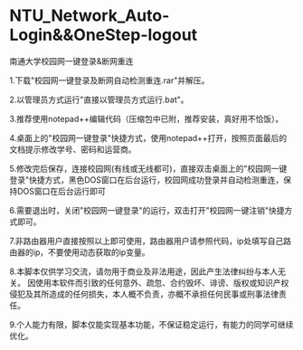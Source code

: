 # NTU_Network_Auto-Login&&OneStep-logout
南通大学校园网一键登录&amp;断网重连

1.下载"校园网一键登录及断网自动检测重连.rar"并解压。

2.以管理员方式运行"直接以管理员方式运行.bat"。

3.推荐使用notepad++编辑代码（压缩包中已附，推荐安装，真好用不恰饭）。

4.桌面上的"校园网一键登录"快捷方式，使用notepad++打开，按照页面最后的文档提示修改学号、密码和运营商。

5.修改完后保存，连接校园网(有线或无线都可)，直接双击桌面上的"校园网一键登录"快捷方式，黑色DOS窗口在后台运行，校园网成功登录并自动检测重连，保持DOS窗口在后台运行即可

6.需要退出时，关闭"校园网一键登录"的运行，双击打开"校园网一键注销"快捷方式即可。

7.非路由器用户直接按照以上即可使用，路由器用户请参照代码，ip处填写自己路由器的ip，不要使用动态获取的ip变量。

8.本脚本仅供学习交流，请勿用于商业及非法用途，因此产生法律纠纷与本人无关。
  因使用本软件而引致的任何意外、疏忽、合约毁坏、诽谤、版权或知识产权侵犯及其所造成的任何损失，本人概不负责，亦概不承担任何民事或刑事法律责任。
  
9.个人能力有限，脚本仅能实现基本功能，不保证稳定运行，有能力的同学可继续优化。
